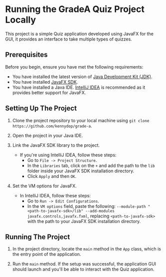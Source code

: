 # Running the GradeA Quiz Project Locally

This project is a simple Quiz application developed using JavaFX for the GUI, it provides an interface to take multiple types of quizzes.

## Prerequisites

Before you begin, ensure you have met the following requirements:

- You have installed the latest version of [Java Development Kit (JDK)](https://www.oracle.com/java/technologies/downloads/).
- You have installed [JavaFX SDK](https://openjfx.io/openjfx-docs/#install-javafx).
- You have installed a Java IDE. [IntelliJ IDEA](https://www.jetbrains.com/idea/download/) is recommended as it provides better support for JavaFX.

## Setting Up The Project

1. Clone the project repository to your local machine using `git clone https://github.com/kennydop/grade-a`.

2. Open the project in your Java IDE.

3. Link the JavaFX SDK library to the project.

   - If you're using IntelliJ IDEA, follow these steps:
     - Go to `File -> Project Structure`.
     - In the `Libraries` tab, click on the `+` and add the path to the `lib` folder inside your JavaFX SDK installation directory.
     - Click `Apply` and then `OK`.

4. Set the VM options for JavaFX.
   - In IntelliJ IDEA, follow these steps:
     - Go to `Run -> Edit Configurations`.
     - In the `VM options` field, paste the following: `--module-path "<path-to-javafx-sdk>/lib" --add-modules javafx.controls,javafx.fxml`, replacing `<path-to-javafx-sdk>` with the path to your JavaFX SDK installation directory.

## Running The Project

1. In the project directory, locate the `main` method in the `App` class, which is the entry point of the application.

2. Run the `main` method. If the setup was successful, the application GUI should launch and you'll be able to interact with the Quiz application.
